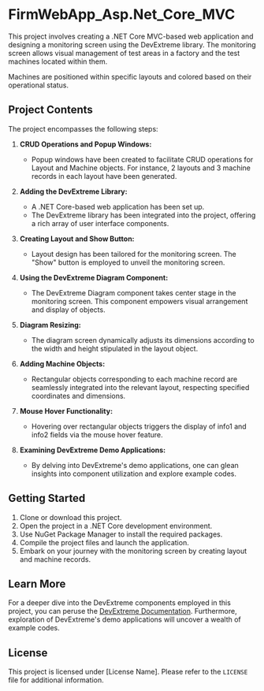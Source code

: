 # FirmWebApp_Asp.Net_Core_MVC

This project involves creating a .NET Core MVC-based web application and designing a monitoring screen using the DevExtreme library. The monitoring screen allows visual management of test areas in a factory and the test machines located within them.

Machines are positioned within specific layouts and colored based on their operational status.

## Project Contents

The project encompasses the following steps:

1. **CRUD Operations and Popup Windows:**
   - Popup windows have been created to facilitate CRUD operations for Layout and Machine objects. For instance, 2 layouts and 3 machine records in each layout have been generated.

2. **Adding the DevExtreme Library:**
   - A .NET Core-based web application has been set up.
   - The DevExtreme library has been integrated into the project, offering a rich array of user interface components.

3. **Creating Layout and Show Button:**
   - Layout design has been tailored for the monitoring screen. The "Show" button is employed to unveil the monitoring screen.

4. **Using the DevExtreme Diagram Component:**
   - The DevExtreme Diagram component takes center stage in the monitoring screen. This component empowers visual arrangement and display of objects.

5. **Diagram Resizing:**
   - The diagram screen dynamically adjusts its dimensions according to the width and height stipulated in the layout object.

6. **Adding Machine Objects:**
   - Rectangular objects corresponding to each machine record are seamlessly integrated into the relevant layout, respecting specified coordinates and dimensions.

7. **Mouse Hover Functionality:**
   - Hovering over rectangular objects triggers the display of info1 and info2 fields via the mouse hover feature.

8. **Examining DevExtreme Demo Applications:**
   - By delving into DevExtreme's demo applications, one can glean insights into component utilization and explore example codes.

## Getting Started

1. Clone or download this project.
2. Open the project in a .NET Core development environment.
3. Use NuGet Package Manager to install the required packages.
4. Compile the project files and launch the application.
5. Embark on your journey with the monitoring screen by creating layout and machine records.

## Learn More

For a deeper dive into the DevExtreme components employed in this project, you can peruse the [DevExtreme Documentation](https://js.devexpress.com/Documentation/). Furthermore, exploration of DevExtreme's demo applications will uncover a wealth of example codes.

## License

This project is licensed under [License Name]. Please refer to the `LICENSE` file for additional information.
